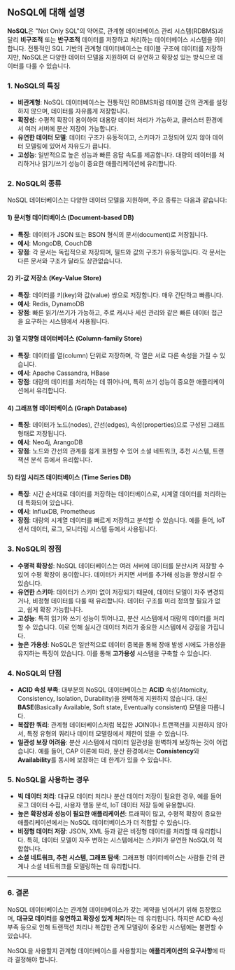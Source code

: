 ## NoSQL에 대해 설명

**NoSQL**은 "Not Only SQL"의 약어로, 관계형 데이터베이스 관리 시스템(RDBMS)과 달리 **비구조적** 또는 **반구조적** 데이터를 저장하고 처리하는 데이터베이스 시스템을 의미합니다. 전통적인 SQL 기반의 관계형 데이터베이스는 테이블 구조에 데이터를 저장하지만, NoSQL은 다양한 데이터 모델을 지원하여 더 유연하고 확장성 있는 방식으로 데이터를 다룰 수 있습니다.

### 1. **NoSQL의 특징**
- **비관계형**: NoSQL 데이터베이스는 전통적인 RDBMS처럼 테이블 간의 관계를 설정하지 않으며, 데이터를 자유롭게 저장합니다.
- **확장성**: 수평적 확장이 용이하여 대용량 데이터 처리가 가능하고, 클러스터 환경에서 여러 서버에 분산 저장이 가능합니다.
- **유연한 데이터 모델**: 데이터 구조가 유동적이고, 스키마가 고정되어 있지 않아 데이터 모델링에 있어서 자유도가 큽니다.
- **고성능**: 일반적으로 높은 성능과 빠른 응답 속도를 제공합니다. 대량의 데이터를 처리하거나 읽기/쓰기 성능이 중요한 애플리케이션에 유리합니다.

### 2. **NoSQL의 종류**
NoSQL 데이터베이스는 다양한 데이터 모델을 지원하며, 주요 종류는 다음과 같습니다:

#### 1) **문서형 데이터베이스 (Document-based DB)**
- **특징**: 데이터가 JSON 또는 BSON 형식의 문서(document)로 저장됩니다.
- **예시**: MongoDB, CouchDB
- **장점**: 각 문서는 독립적으로 저장되며, 필드와 값의 구조가 유동적입니다. 각 문서는 다른 문서와 구조가 달라도 상관없습니다.

#### 2) **키-값 저장소 (Key-Value Store)**
- **특징**: 데이터를 키(key)와 값(value) 쌍으로 저장합니다. 매우 간단하고 빠릅니다.
- **예시**: Redis, DynamoDB
- **장점**: 빠른 읽기/쓰기가 가능하고, 주로 캐시나 세션 관리와 같은 빠른 데이터 접근을 요구하는 시스템에서 사용됩니다.

#### 3) **열 지향형 데이터베이스 (Column-family Store)**
- **특징**: 데이터를 열(column) 단위로 저장하며, 각 열은 서로 다른 속성을 가질 수 있습니다.
- **예시**: Apache Cassandra, HBase
- **장점**: 대량의 데이터를 처리하는 데 뛰어나며, 특히 쓰기 성능이 중요한 애플리케이션에서 유리합니다.

#### 4) **그래프형 데이터베이스 (Graph Database)**
- **특징**: 데이터가 노드(nodes), 간선(edges), 속성(properties)으로 구성된 그래프 형태로 저장됩니다.
- **예시**: Neo4j, ArangoDB
- **장점**: 노드와 간선의 관계를 쉽게 표현할 수 있어 소셜 네트워크, 추천 시스템, 트랜잭션 분석 등에서 유리합니다.

#### 5) **타임 시리즈 데이터베이스 (Time Series DB)**
- **특징**: 시간 순서대로 데이터를 저장하는 데이터베이스로, 시계열 데이터를 처리하는 데 특화되어 있습니다.
- **예시**: InfluxDB, Prometheus
- **장점**: 대량의 시계열 데이터를 빠르게 저장하고 분석할 수 있습니다. 예를 들어, IoT 센서 데이터, 로그, 모니터링 시스템 등에서 사용됩니다.

### 3. **NoSQL의 장점**
- **수평적 확장성**: NoSQL 데이터베이스는 여러 서버에 데이터를 분산시켜 저장할 수 있어 수평 확장이 용이합니다. 데이터가 커지면 서버를 추가해 성능을 향상시킬 수 있습니다.
- **유연한 스키마**: 데이터가 스키마 없이 저장되기 때문에, 데이터 모델이 자주 변경되거나, 비정형 데이터를 다룰 때 유리합니다. 데이터 구조를 미리 정의할 필요가 없고, 쉽게 확장 가능합니다.
- **고성능**: 특히 읽기와 쓰기 성능이 뛰어나고, 분산 시스템에서 대량의 데이터를 처리할 수 있습니다. 이로 인해 실시간 데이터 처리가 중요한 시스템에서 강점을 가집니다.
- **높은 가용성**: NoSQL은 일반적으로 데이터 중복을 통해 장애 발생 시에도 가용성을 유지하는 특징이 있습니다. 이를 통해 **고가용성** 시스템을 구축할 수 있습니다.

### 4. **NoSQL의 단점**
- **ACID 속성 부족**: 대부분의 NoSQL 데이터베이스는 **ACID** 속성(Atomicity, Consistency, Isolation, Durability)을 완벽하게 지원하지 않습니다. 대신 **BASE**(Basically Available, Soft state, Eventually consistent) 모델을 따릅니다.
- **복잡한 쿼리**: 관계형 데이터베이스처럼 복잡한 JOIN이나 트랜잭션을 지원하지 않아서, 특정 유형의 쿼리나 데이터 모델링에서 제한이 있을 수 있습니다.
- **일관성 보장 어려움**: 분산 시스템에서 데이터 일관성을 완벽하게 보장하는 것이 어렵습니다. 예를 들어, CAP 이론에 따라, 분산 환경에서는 **Consistency**와 **Availability**를 동시에 보장하는 데 한계가 있을 수 있습니다.

### 5. **NoSQL을 사용하는 경우**
- **빅 데이터 처리**: 대규모 데이터 처리나 분산 데이터 저장이 필요한 경우, 예를 들어 로그 데이터 수집, 사용자 행동 분석, IoT 데이터 저장 등에 유용합니다.
- **높은 확장성과 성능이 필요한 애플리케이션**: 트래픽이 많고, 수평적 확장이 중요한 애플리케이션에서는 NoSQL 데이터베이스가 더 적합할 수 있습니다.
- **비정형 데이터 저장**: JSON, XML 등과 같은 비정형 데이터를 처리할 때 유리합니다. 특히, 데이터 모델이 자주 변하는 시스템에서는 스키마가 유연한 NoSQL이 적합합니다.
- **소셜 네트워크, 추천 시스템, 그래프 탐색**: 그래프형 데이터베이스는 사람들 간의 관계나 소셜 네트워크를 모델링하는 데 유리합니다.

---

### 6. **결론**
NoSQL 데이터베이스는 관계형 데이터베이스가 갖는 제약을 넘어서기 위해 등장했으며, **대규모 데이터**를 **유연하고 확장성 있게 처리**하는 데 유리합니다. 하지만 ACID 속성 부족 등으로 인해 트랜잭션 처리나 복잡한 관계 모델링이 중요한 시스템에는 불편할 수 있습니다.

NoSQL을 사용할지 관계형 데이터베이스를 사용할지는 **애플리케이션의 요구사항**에 따라 결정해야 합니다.